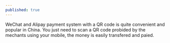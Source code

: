 ```yaml
---
published: true
---
```


WeChat and Alipay payment system with a QR code is quite convenient and popular in China. You just need to scan a QR code probided by the mechants using your mobile, the money is easily transfered and paied. 
